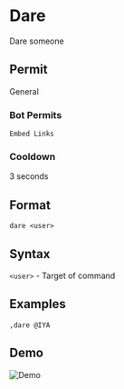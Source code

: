 # Dare
Dare someone

## Permit
General
### Bot Permits
`Embed Links`
### Cooldown
3 seconds
## Format
`dare <user>`
## Syntax
`<user>` - Target of command
## Examples
`,dare @IYA`
## Demo 
![Demo](https://i.ibb.co/YhRQ2tq/dare.gif)
